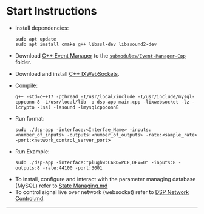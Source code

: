 # Start Instructions

- Install dependencies:
    ```console
    sudo apt update
    sudo apt install cmake g++ libssl-dev libasound2-dev
    ```
- Download [C++ Event Manager](https://github.com/l-bnp/Event-Manager-Cpp.git) to the [`submodules/Event-Manager-Cpp`](../Processor-C%2B%2B/submodules/Event-Manager-Cpp/) folder.
- Download and install [C++ IXWebSockets](https://github.com/machinezone/IXWebSocket.git).

- Compile:
    ```console
    g++ -std=c++17 -pthread -I/usr/local/include -I/usr/include/mysql-cppconn-8 -L/usr/local/lib -o dsp-app main.cpp -lixwebsocket -lz -lcrypto -lssl -lasound -lmysqlcppconn8
    ```

- Run format:
    ```console
    sudo ./dsp-app -interface:<Interfae_Name> -inputs:<number_of_inputs> -outputs:<number_of_outputs> -rate:<sample_rate> -port:<network_control_server_port>
    ```

- Run Example:
    ```console
    sudo ./dsp-app -interface:"plughw:CARD=PCH,DEV=0" -inputs:8 -outputs:8 -rate:44100 -port:3001
    ```

* To install, configure and interact with the parameter managing database (MySQL) refer to [State Managing.md](./State%20Managing.md)
* To control signal live over network (websocket) refer to [DSP Network Control.md](./DSP%20Network%20Control.md).

---